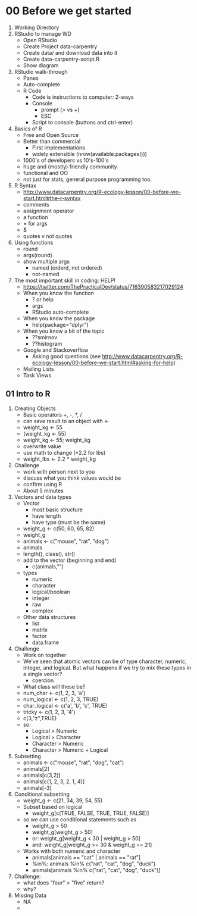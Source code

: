 # 00 Before we get started
1. Working Directory
2. RStudio to manage WD
    - Open RStudio
    - Create Project data-carpentry
    - Create data/ and download data into it
    - Create data-carpentry-script.R
    - Show diagram
3. RStudio walk-through
    - Panes
    - Auto-complete
    - R Code
        - Code is instructions to computer: 2-ways
        - Console
            - prompt (> vs +)
            - ESC
        - Script to console (buttons and ctrl-enter)
4.  Basics of R
    - Free and Open Source
    - Better than commercial
        - First implementations
        - widely extensible (nrow(available.packages()))
    - 1000's of developers vs 10's-100's
    - huge and (mostly) friendly community
    - functional and OO
    - not just for stats, general purpose programming too.
5. R Syntax
    - http://www.datacarpentry.org/R-ecology-lesson/00-before-we-start.html#the-r-syntax
    - comments
    - assignment operator
    - a function
    - = for args
    - $
    - quotes v not quotes
6. Using functions
    - round
    - args(round)
    - show multiple args
        - named (orderd, not ordered)
        - not-named
7. The most important skill in coding: HELP!
    - https://twitter.com/ThePracticalDev/status/716390583217029124
    - When you know the function
        - ? or help
        - args
        - RStudio auto-complete
    - When you know the package
        - help(package="dplyr")
    - When you know a bit of the topic
        - ??smirnov
        - ??histogram
    - Google and Stackoverflow
        - Asking good questions (see http://www.datacarpentry.org/R-ecology-lesson/00-before-we-start.html#asking-for-help)
    - Mailing Lists
    - Task Views
    
## 01 Intro to R
1. Creating Objects
    - Basic operators +, -, *, / 
    - can save result to an object with <- 
    - weight_kg <- 55
    - (weight_kg <- 55)
    - weight_kg <- 55; weight_kg
    - overwrite value
    - use math to change (*2.2 for lbs)
    - weight_lbs <- 2.2 * weight_kg
2. Challenge
    - work with person next to you
    - discuss what you think values would be
    - confirm using R
    - About 5 minutes
3. Vectors and data types
    - Vector
        - most basic structure
        - have length
        - have type (must be the same)
    - weight_g <- c(50, 60, 65, 82)
    - weight_g
    - animals <- c("mouse", "rat", "dog")
    - animals
    - length(), class(), str()
    - add to the vector (beginning and end)
        - c(animals,"")
    - types
        - numeric
        - character
        - logical/boolean
        - integer
        - raw
        - complex
    - Other data structures
        - list
        - matrix
        - factor
        - data.frame
4. Challenge
    - Work on together
    - We’ve seen that atomic vectors can be of type character, numeric, integer, and logical. But what happens if we try to mix these types in a single vector?
        - coercion
    - What class will these be?
    - num_char <- c(1, 2, 3, 'a')
    - num_logical <- c(1, 2, 3, TRUE)
    - char_logical <- c('a', 'b', 'c', TRUE)
    - tricky <- c(1, 2, 3, '4')
    - c(3,"z",TRUE)
    - so: 
      - Logical > Numeric
      - Logical > Character
      - Character > Numeric
      - Character > Numeric + Logical
5. Subsetting
    - animals <- c("mouse", "rat", "dog", "cat")
    - animals[2]
    - animals[c(3,2)]
    - animals[c(1, 2, 3, 2, 1, 4)]
    - animals[-3]
6. Conditional subsetting
    - weight_g <- c(21, 34, 39, 54, 55)
    - Subset based on logical
        - weight_g[c(TRUE, FALSE, TRUE, TRUE, FALSE)]
    - so we can use conditional statements such as
        - weight_g > 50 
        - weight_g[weight_g > 50]
        - or: weight_g[weight_g < 30 | weight_g > 50]
        - and: weight_g[weight_g >= 30 & weight_g == 21]
    - Works with both numeric and character
        - animals[animals == "cat" | animals == "rat"]
        - %in%: animals %in% c("rat", "cat", "dog", "duck")
        - animals[animals %in% c("rat", "cat", "dog", "duck")]
7. Challenge:
    - what does "four" > "five" return?
    - why?
8. Missing Data
    - NA
    - 